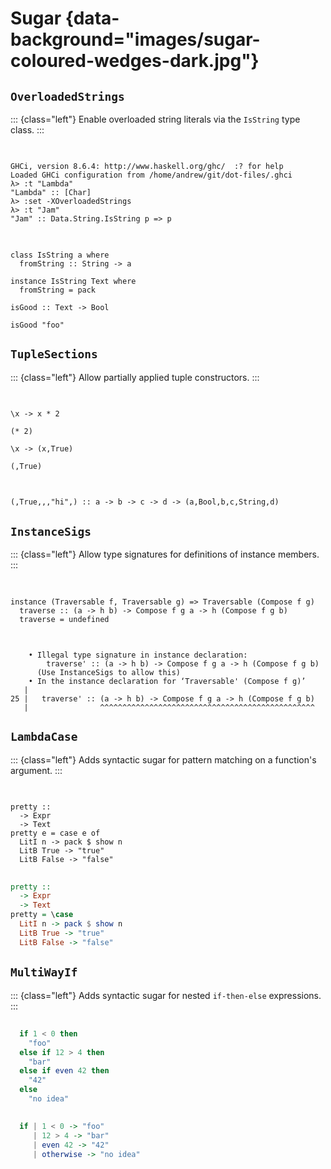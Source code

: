 # Sugar {data-background="images/sugar-coloured-wedges-dark.jpg"}

## `OverloadedStrings`

::: {class="left"}
Enable overloaded string literals via the `IsString` type class.
:::

##

<pre class="no-highlight"><code data-trim data-noescape>
GHCi, version 8.6.4: http://www.haskell.org/ghc/  :? for help
Loaded GHCi configuration from /home/andrew/git/dot-files/.ghci
λ> :t "Lambda"
"Lambda" :: [Char]
<span class="fragment">λ> :set -XOverloadedStrings 
λ> :t "Jam"
"Jam" :: Data.String.IsString p => p</span>
</code></pre>

##

<pre class="haskell"><code data-trim data-noescape>
class IsString a where
  fromString :: String -> a
<div class="fragment fade-in-then-semi-out">
instance IsString Text where
  fromString = pack
</div>
<span class="fragment fade-in-then-semi-out">isGood :: Text -> Bool</span>

<span class="fragment fade-in-then-semi-out">isGood "foo"</span>
</code></pre>

## `TupleSections`

::: {class="left"}
Allow partially applied tuple constructors.
:::

##

<pre class="haskell"><code data-trim data-noescape>
\x -> x * 2

<span class="fragment fade-in-then-semi-out">(* 2)</span>

<span class="fragment fade-in-then-semi-out">\x -> (x,True)</span>

<span class="fragment fade-in-then-semi-out">(,True)</span>
</code></pre>

##

<pre class="haskell"><code data-trim data-noescape>
(,True,,,"hi",)<span class="fragment fade-in"> :: a -> b -> c -> d -> (a,Bool,b,c,String,d)</span>
</code></pre>

## `InstanceSigs`

::: {class="left"}
Allow type signatures for definitions of instance members.
:::

##

<pre class="haskell"><code data-trim data-noescape>
instance (Traversable f, Traversable g) => Traversable (Compose f g)
  <span class="fragment">traverse :: (a -> h b) -> Compose f g a -> h (Compose f g b)</span>
  traverse = undefined
</code></pre>

##

<pre class="no-highlight"><code data-trim data-noescape>
    • Illegal type signature in instance declaration:
        traverse' :: (a -> h b) -> Compose f g a -> h (Compose f g b)
      (Use InstanceSigs to allow this)
    • In the instance declaration for ‘Traversable' (Compose f g)’
   |
25 |   traverse' :: (a -> h b) -> Compose f g a -> h (Compose f g b)
   |                ^^^^^^^^^^^^^^^^^^^^^^^^^^^^^^^^^^^^^^^^^^^^^^^^
</code></pre>

## `LambdaCase`

::: {class="left"}
Adds syntactic sugar for pattern matching on a function's argument.
:::

##

<pre class="haskell"><code data-trim data-noescape>
pretty ::
  -> Expr
  -> Text
pretty <span class="fragment highlight-red">e = case e of</span>
  LitI n -> pack $ show n
  LitB True -> "true"
  LitB False -> "false"
</code></pre>

##

```haskell
pretty ::
  -> Expr
  -> Text
pretty = \case
  LitI n -> pack $ show n
  LitB True -> "true"
  LitB False -> "false"
```

## `MultiWayIf`

::: {class="left"}
Adds syntactic sugar for nested `if-then-else` expressions.
:::

##

```haskell
  if 1 < 0 then
    "foo"
  else if 12 > 4 then
    "bar"
  else if even 42 then
    "42"
  else
    "no idea"
```

##

```haskell
  if | 1 < 0 -> "foo"
     | 12 > 4 -> "bar"
     | even 42 -> "42"
     | otherwise -> "no idea"
```
